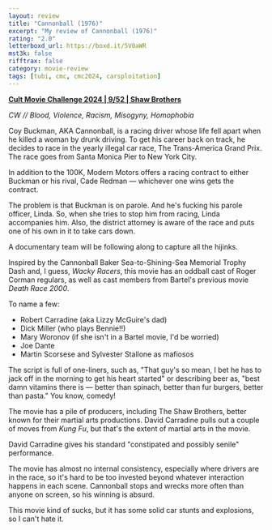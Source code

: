 ```yaml
---
layout: review
title: "Cannonball (1976)"
excerpt: "My review of Cannonball (1976)"
rating: "2.0"
letterboxd_url: https://boxd.it/5V0aWR
mst3k: false
rifftrax: false
category: movie-review
tags: [tubi, cmc, cmc2024, carsploitation]
---
```


<b><a href="https://boxd.it/rIGbC/detail" title="Cult Movie Challenge 2024 | 9/52 | Shaw Brothers" target="_blank" rel="noopener">Cult Movie Challenge 2024 | 9/52 | Shaw Brothers</a></b>

<i>CW // Blood, Violence, Racism, Misogyny, Homophobia</i>

Coy Buckman, AKA Cannonball, is a racing driver whose life fell apart when he killed a woman by drunk driving. To get his career back on track, he decides to race in the yearly illegal car race, The Trans-America Grand Prix. The race goes from Santa Monica Pier to New York City.

In addition to the 100K, Modern Motors offers a racing contract to either Buckman or his rival, Cade Redman — whichever one wins gets the contract.

The problem is that Buckman is on parole. And he's fucking his parole officer, Linda. So, when she tries to stop him from racing, Linda accompanies him. Also, the district attorney is aware of the race and puts one of his own in it to take cars down.

A documentary team will be following along to capture all the hijinks.

Inspired by the Cannonball Baker Sea-to-Shining-Sea Memorial Trophy Dash and, I guess, <i>Wacky Racers</i>, this movie has an oddball cast of Roger Corman regulars, as well as cast members from Bartel's previous movie <i>Death Race 2000</i>.

To name a few:

- Robert Carradine (aka Lizzy McGuire's dad)
- Dick Miller (who plays Bennie!!)
- Mary Woronov (if she isn't in a Bartel movie, I'd be worried)
- Joe Dante
- Martin Scorsese and Sylvester Stallone as mafiosos

The script is full of one-liners, such as, "That guy's so mean, I bet he has to jack off in the morning to get his heart started" or describing beer as, "best damn vitamins there is — better than spinach, better than fur burgers, better than pasta." You know, comedy!

The movie has a pile of producers, including The Shaw Brothers, better known for their martial arts productions. David Carradine pulls out a couple of moves from <i>Kung Fu</i>, but that's the extent of martial arts in the movie.

David Carradine gives his standard "constipated and possibly senile" performance.

The movie has almost no internal consistency, especially where drivers are in the race, so it's hard to be too invested beyond whatever interaction happens in each scene. Cannonball stops and wrecks more often than anyone on screen, so his winning is absurd.

This movie kind of sucks, but it has some solid car stunts and explosions, so I can't hate it.

